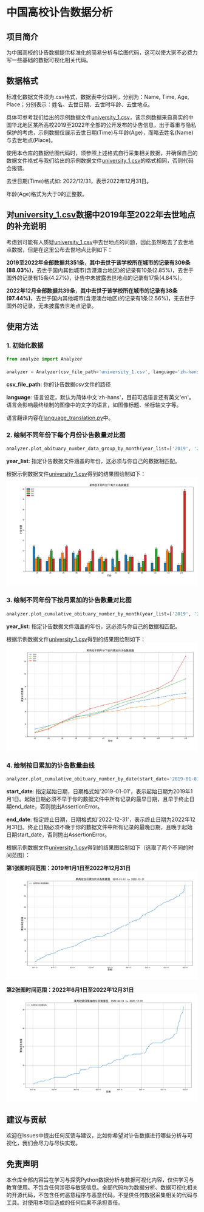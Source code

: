 # 中国高校讣告数据分析

## 项目简介
为中国高校的讣告数据提供标准化的简易分析与绘图代码，这可以使大家不必费力写一些基础的数据可视化相关代码。

## 数据格式
标准化数据文件须为.csv格式，数据表中分四列，分别为：Name, Time, Age, Place；分别表示：姓名、去世日期、去世时年龄、去世地点。

具体可参考我们给出的示例数据文件[university_1.csv](university_1.csv)，该示例数据来自真实的中国华北地区某所高校2019至2022年全部的公开发布的讣告信息，出于尊重与隐私保护的考虑，示例数据仅展示去世日期(Time)与年龄(Age)，而略去姓名(Name)与去世地点(Place)。

使用本仓库的数据绘图代码时，须参照上述格式自行采集相关数据，并确保自己的数据文件格式与我们给出的示例数据文件[university_1.csv](university_1.csv)的格式相同，否则代码会报错。

去世日期(Time)格式如: 2022/12/31，表示2022年12月31日。

年龄(Age)格式为大于0的正整数。

## 对[university_1.csv](university_1.csv)数据中2019年至2022年去世地点的补充说明

考虑到可能有人质疑[university_1.csv](university_1.csv)中去世地点的问题，因此虽然略去了去世地点数据，但是在这里公布去世地点比例如下：

**2019至2022年全部数据共351条**，**其中去世于该学校所在城市的记录有309条(88.03%)**，去世于国内其他城市(含港澳台地区)的记录有10条(2.85%)，去世于国外的记录有15条(4.27%)，讣告中未披露去世地点的记录有17条(4.84%)。

**2022年12月全部数据共39条**，**其中去世于该学校所在城市的记录有38条(97.44%)**，去世于国内其他城市(含港澳台地区)的记录有1条(2.56%)，无去世于国外的记录，无未披露去世地点记录。

## 使用方法
### 1. 初始化数据
```python
from analyze import Analyzer

analyzer = Analyzer(csv_file_path='university_1.csv', language='zh-hans')
```

**csv_file_path**: 你的讣告数据csv文件的路径

**language**: 语言设定，默认为简体中文'zh-hans'，目前可选语言还有英文'en'。语言会影响最终绘制的图像中的文字的语言，如图像标题、坐标轴文字等。

语言翻译内容在[language_translation.py](language_translation.py)中。

### 2. 绘制不同年份下每个月份讣告数量对比图
```python
analyzer.plot_obituary_number_data_group_by_month(year_list=['2019', '2020', '2021', '2022'])
```
**year_list**: 指定讣告数据文件涵盖的年份，这必须与你自己的数据相匹配。

根据示例数据文件[university_1.csv](university_1.csv)得到的结果图绘制如下：
![](group_by_month_zhhans.png?raw=true "某高校不同年份下每月讣告数量图")

### 3. 绘制不同年份下按月累加的讣告数量对比图
```python
analyzer.plot_cumulative_obituary_number_by_month(year_list=['2019', '2020', '2021', '2022'])
```
**year_list**: 指定讣告数据文件涵盖的年份，这必须与你自己的数据相匹配。

根据示例数据文件[university_1.csv](university_1.csv)得到的结果图绘制如下：
![](cum_by_month_zhhans.png?raw=true "某高校不同年份下按月累加的讣告数量图")

### 4. 绘制按日累加的讣告数量曲线
```python
analyzer.plot_cumulative_obituary_number_by_date(start_date='2019-01-01', end_date='2022-12-31')
```
**start_date**: 指定起始日期，日期格式如'2019-01-01'，表示起始日期为2019年1月1日。起始日期必须不早于你的数据文件中所有记录的最早日期，且早于终止日期end_date，否则抛出AssertionError。

**end_date**: 指定终止日期，日期格式如'2022-12-31'，表示终止日期为2022年12月31日。终止日期必须不晚于你的数据文件中所有记录的最晚日期，且晚于起始日期start_date，否则抛出AssertionError。

根据示例数据文件[university_1.csv](university_1.csv)得到的结果图绘制如下（选取了两个不同的时间范围）：

**第1张图时间范围：2019年1月1日至2022年12月31日**
![](cum_by_day_zhhans_1.png?raw=true "某高校按日累加的讣告数量图")

**第2张图时间范围：2022年6月1日至2022年12月31日**
![](cum_by_day_zhhans_2.png?raw=true "某高校按日累加的讣告数量图")

## 建议与贡献
欢迎在Issues中提出任何反馈与建议，比如你希望对讣告数据进行哪些分析与可视化，我们会尽力与尽快实现。


## 免责声明
本仓库全部内容旨在学习与探究Python数据分析与数据可视化内容，仅供学习与教育使用。不包含任何涉密与敏感信息。全部代码均为数据分析、数据可视化相关的开源代码，不包含任何恶意程序与恶意代码。不提供任何数据采集相关的代码与工具。对使用本项目造成的任何后果不承担责任。

